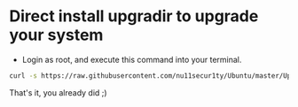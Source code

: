# Direct install upgradir to upgrade your system
- Login as root, and execute this command into your terminal.
```bash
curl -s https://raw.githubusercontent.com/nu11secur1ty/Ubuntu/master/Upgradir/kesterme.py | python
```
That's it, you already did ;)
